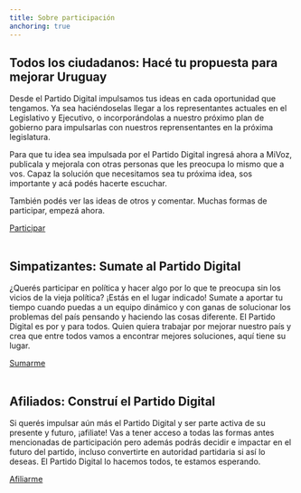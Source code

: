 ```yaml
---
title: Sobre participación
anchoring: true
---
```


## Todos los ciudadanos: Hacé tu propuesta para mejorar Uruguay
Desde el Partido Digital impulsamos tus ideas en cada oportunidad que tengamos. Ya sea haciéndoselas llegar a los representantes actuales en el Legislativo y Ejecutivo, o incorporándolas a nuestro próximo plan de gobierno para impulsarlas con nuestros reprensentantes en la próxima legislatura.

Para que tu idea sea impulsada por el Partido Digital ingresá ahora a MiVoz, publicala y mejorala con otras personas que les preocupa lo mismo que a vos. Capaz la solución que necesitamos sea tu próxima idea, sos importante y acá podés hacerte escuchar.

También podés ver las ideas de otros y comentar. Muchas formas de participar, empezá ahora.

<a href="https://mivoz.uy" class="w-full text-center rounded-lg bg-orange-500 px-6 py-3 text-base leading-6 font-medium text-white hover:bg-orange-700 focus:outline-none focus:shadow-outline transition ease-in-out duration-150">
    Participar
</a>
<br><br>

## Simpatizantes: Sumate al Partido Digital
¿Querés participar en política y hacer algo por lo que te preocupa sin los vicios de la vieja política? ¡Estás en el lugar indicado! Sumate a aportar tu tiempo cuando puedas a un equipo dinámico y con ganas de solucionar los problemas del país pensando y haciendo las cosas diferente. El Partido Digital es por y para todos. Quien quiera trabajar por mejorar nuestro país y crea que entre todos vamos a encontrar mejores soluciones, aquí tiene su lugar.

<a href="{{site.url}}/sumate" class="w-full text-center rounded-lg border border-orange-500 bg-white dark:bg-black px-6 py-3 text-base leading-6 font-medium text-orange-500 hover:bg-orange-100 focus:outline-none focus:shadow-outline transition ease-in-out duration-150">
    Sumarme
</a>
<br><br>

## Afiliados: Construí el Partido Digital
Si querés impulsar aún más el Partido Digital y ser parte activa de su presente y futuro, ¡afiliate! Vas a tener acceso a todas las formas antes mencionadas de participación pero además podrás decidir e impactar en el futuro del partido, incluso convertirte en autoridad partidaria si así lo deseas. El Partido Digital lo hacemos todos, te estamos esperando.

<a href="{{site.url}}/afiliaciones" class="w-full text-center rounded-lg border border-orange-500 bg-white dark:bg-black px-6 py-3 text-base leading-6 font-medium text-orange-500 hover:bg-orange-100 focus:outline-none focus:shadow-outline transition ease-in-out duration-150">
    Afiliarme
</a>
<br><br>
